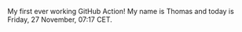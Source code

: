 My first ever working GitHub Action!
My name is Thomas and today is Friday, 27 November, 07:17 CET. 

